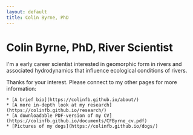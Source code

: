```yaml
---
layout: default
title: Colin Byrne, PhD
---
```


# Colin Byrne, PhD, River Scientist

I'm a early career scientist interested in geomorphic form in rivers and associated hydrodynamics that influence ecological conditions of rivers.

Thanks for your interest. Please connect to my other pages for more information:

	* [A brief bio](https://colinfb.github.io/about/)
	* [A more in-depth look at my research](https://colinfb.github.io/research/)
	* [A downloadable PDF-version of my CV](https://colinfb.github.io/documents/CFByrne_cv.pdf)
	* [Pictures of my dogs](https://colinfb.github.io/dogs/)

